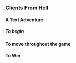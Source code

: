 ### Clients From Hell
#### A Text Adventure

##### To begin

#### To move throughout the game

#### To Win
